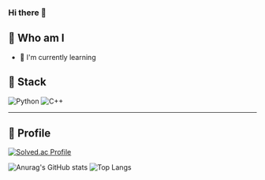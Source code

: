 ### Hi there 👋

## 👀 Who am I
- 🌱 I'm currently learning
<!--
- 💡 I'm interesting in Cryptology, Quntum, AI, Blockchain
-->

## 🔭 Stack
![Python](https://img.shields.io/badge/Python-3776AB.svg?&style=for-the-badge&logo=Python&logoColor=white)
![C++](https://img.shields.io/badge/C++-00599C.svg?&style=for-the-badge&logo=C%2B%2B&logoColor=white)

----

## 💬 Profile

[![Solved.ac Profile](http://mazassumnida.wtf/api/v2/generate_badge?boj=retne)](https://solved.ac/retne)

![Anurag's GitHub stats](https://github-readme-stats.vercel.app/api?username=R3TN3&theme=vue&show_icons=true)
![Top Langs](https://github-readme-stats.vercel.app/api/top-langs/?username=R3TN3&layout=compact&theme=vue)


<!--
**R3TN3/R3TN3** is a ✨ _special_ ✨ repository because its `README.md` (this file) appears on your GitHub profile.

Here are some ideas to get you started:

- 🔭 I’m currently working on ...
- 🌱 I’m currently learning ...
- 👯 I’m looking to collaborate on ...
- 🤔 I’m looking for help with ...
- 💬 Ask me about ...
- 📫 How to reach me: ...
- 😄 Pronouns: ...
- ⚡ Fun fact: ...
-->

